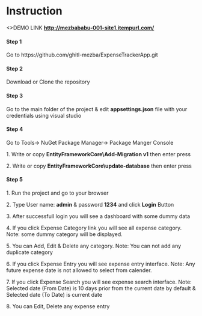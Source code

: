<h1>Instruction</h1>
<>DEMO LINK</h4>
<strong><a href="http://mezbababu-001-site1.itempurl.com/">http://mezbababu-001-site1.itempurl.com/</a></strong>
<h4>Step 1</h4>
<p>Go to https://github.com/ghitl-mezba/ExpenseTrackerApp.git</p>
<h4>Step 2</h4>
<p>Download or Clone the repository</p>
<h4>Step 3</h4>
<p>Go to the main folder of the project & edit <strong>appsettings.json</strong> file with your credentials using visual studio</p>
<h4>Step 4</h4>
<p>Go to Tools-> NuGet Package Manager-> Package Manger Console</p>
<p>1. Write or copy <strong>EntityFrameworkCore\Add-Migration v1</strong> then enter press</p>
<p>2. Write or copy <strong>EntityFrameworkCore\update-database</strong> then enter press</p>
<h4>Step 5</h4>
<p>1. Run the project and go to your browser</p>
<p>2. Type User name: <strong>admin</strong> & password <strong>1234</strong> and click <strong>Login</strong> Button</p>
<p>3. After successfull login you will see a dashboard with some dummy data</p>
<p>4. If you click Expense Category link you will see all expense category. Note: some dummy category will be displayed.</p>
<p>5. You can Add, Edit & Delete any category. Note: You can not add any duplicate category</p>
<p>6. If you click Expense Entry you will see expense entry interface. Note: Any future expense date is not allowed to select from calender.</p>
<p>7. If you click Expense Search you will see expense search interface. Note: Selected date (From Date) is 10 days prior from the current date by default & Selected date (To Date) is current date</p>
<p>8. You can Edit, Delete any expense entry</p>
